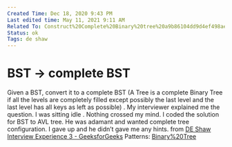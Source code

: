 ```yaml
---
Created Time: Dec 18, 2020 9:43 PM
Last edited time: May 11, 2021 9:11 AM
Related To: Construct%20Complete%20Binary%20tree%20a9b86104dd9d4ef498ae66ade11b620f.md
Status: ok
Tags: de shaw
---
```


# BST → complete BST

Given a BST, convert it to a complete BST (A Tree is a complete Binary Tree if all the levels are completely filled except possibly the last level and the last level has all keys as left as possible) . My interviewer explained me the question. I was sitting idle . Nothing crossed my mind. I coded the solution for BST to AVL tree. He was adamant and wanted complete tree configuration. I gave up and he didn’t gave me any hints. from [DE Shaw Interview Experience 3 - GeeksforGeeks](https://www.notion.so/DE-Shaw-Interview-Experience-3-GeeksforGeeks-27bf5e35c2ec40d6a9028ea5942cda48)
Patterns: [Binary%20Tree](Binary%20Tree.md)